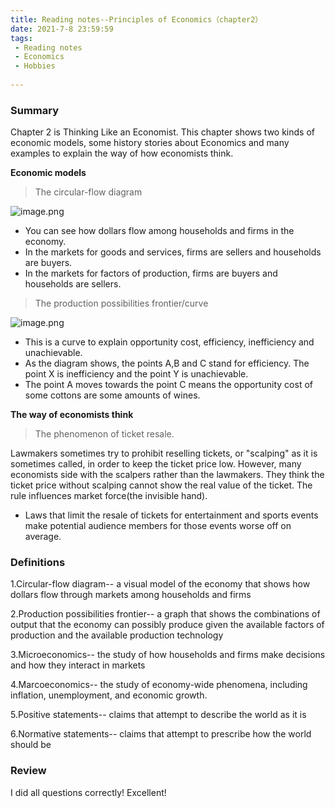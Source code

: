 ```yaml
---
title: Reading notes--Principles of Economics（chapter2）
date: 2021-7-8 23:59:59
tags:
 - Reading notes
 - Economics
 - Hobbies
 
---
```


### Summary

Chapter 2 is Thinking Like an Economist. This chapter shows two kinds of economic models, some history stories about Economics and many examples to explain the way of how economists think.

**Economic models**

> The circular-flow diagram

![image.png](https://i.loli.net/2021/07/08/YxB4PyjbO7zi518.png)

* You can see how dollars flow among households and firms in the economy.
* In the markets for goods and services, firms are sellers and households are buyers.
* In the markets for factors of production, firms are buyers and households are sellers.

> The production possibilities frontier/curve

![image.png](https://i.loli.net/2021/07/08/wZu5XpSxIchCUFe.png)

* This is a curve to explain opportunity cost, efficiency, inefficiency and unachievable.
* As the diagram shows, the points A,B and C stand for efficiency. The point X is inefficiency and the point Y is unachievable.
* The point A moves towards the point C means the opportunity cost of some cottons are some amounts of wines.

**The way of economists think**

> The phenomenon of ticket resale.

Lawmakers sometimes try to prohibit reselling tickets, or "scalping" as it is sometimes called, in order to keep the ticket price low. However, many economists side with the scalpers rather than the lawmakers. They think the ticket price without scalping cannot show the real value of the ticket. The rule influences market force(the invisible hand).
* Laws that limit the resale of tickets for entertainment and sports events make potential audience members for those events worse off on average.
### Definitions

1.Circular-flow diagram-- a visual model of the economy that shows how dollars flow through markets among households and firms

2.Production possibilities frontier-- a graph that shows the combinations of output that the economy can possibly produce given the available factors of production and the available production technology

3.Microeconomics-- the study of how households and firms make decisions and how they interact in markets

4.Marcoeconomics-- the study of economy-wide phenomena, including inflation, unemployment, and economic growth.

5.Positive statements-- claims that attempt to describe the world as it is

6.Normative statements-- claims that attempt to prescribe how the world should be

### Review

I did all questions correctly! Excellent!
